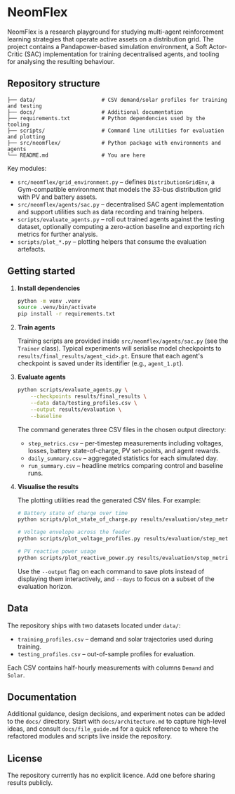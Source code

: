 # NeomFlex

NeomFlex is a research playground for studying multi-agent reinforcement learning
strategies that operate active assets on a distribution grid. The project contains a
Pandapower-based simulation environment, a Soft Actor-Critic (SAC) implementation for
training decentralised agents, and tooling for analysing the resulting behaviour.

## Repository structure

```
├── data/                     # CSV demand/solar profiles for training and testing
├── docs/                     # Additional documentation
├── requirements.txt          # Python dependencies used by the tooling
├── scripts/                  # Command line utilities for evaluation and plotting
├── src/neomflex/             # Python package with environments and agents
└── README.md                 # You are here
```

Key modules:

- `src/neomflex/grid_environment.py` – defines `DistributionGridEnv`, a Gym-compatible
  environment that models the 33-bus distribution grid with PV and battery assets.
- `src/neomflex/agents/sac.py` – decentralised SAC agent implementation and support
  utilities such as data recording and training helpers.
- `scripts/evaluate_agents.py` – roll out trained agents against the testing dataset,
  optionally computing a zero-action baseline and exporting rich metrics for further
  analysis.
- `scripts/plot_*.py` – plotting helpers that consume the evaluation artefacts.

## Getting started

1. **Install dependencies**

   ```bash
   python -m venv .venv
   source .venv/bin/activate
   pip install -r requirements.txt
   ```

2. **Train agents**

   Training scripts are provided inside `src/neomflex/agents/sac.py` (see the
   `Trainer` class). Typical experiments will serialise model checkpoints to
   `results/final_results/agent_<id>.pt`. Ensure that each agent's checkpoint is
   saved under its identifier (e.g., `agent_1.pt`).

3. **Evaluate agents**

   ```bash
   python scripts/evaluate_agents.py \
       --checkpoints results/final_results \
       --data data/testing_profiles.csv \
       --output results/evaluation \
       --baseline
   ```

   The command generates three CSV files in the chosen output directory:

   - `step_metrics.csv` – per-timestep measurements including voltages, losses,
     battery state-of-charge, PV set-points, and agent rewards.
   - `daily_summary.csv` – aggregated statistics for each simulated day.
   - `run_summary.csv` – headline metrics comparing control and baseline runs.

4. **Visualise the results**

   The plotting utilities read the generated CSV files. For example:

   ```bash
   # Battery state of charge over time
   python scripts/plot_state_of_charge.py results/evaluation/step_metrics.csv --run controlled

   # Voltage envelope across the feeder
   python scripts/plot_voltage_profiles.py results/evaluation/step_metrics.csv --run controlled

   # PV reactive power usage
   python scripts/plot_reactive_power.py results/evaluation/step_metrics.csv --run controlled
   ```

   Use the `--output` flag on each command to save plots instead of displaying them
   interactively, and `--days` to focus on a subset of the evaluation horizon.

## Data

The repository ships with two datasets located under `data/`:

- `training_profiles.csv` – demand and solar trajectories used during training.
- `testing_profiles.csv` – out-of-sample profiles for evaluation.

Each CSV contains half-hourly measurements with columns `Demand` and `Solar`.

## Documentation

Additional guidance, design decisions, and experiment notes can be added to the
`docs/` directory. Start with `docs/architecture.md` to capture high-level ideas,
and consult `docs/file_guide.md` for a quick reference to where the refactored
modules and scripts live inside the repository.

## License

The repository currently has no explicit licence. Add one before sharing results
publicly.

